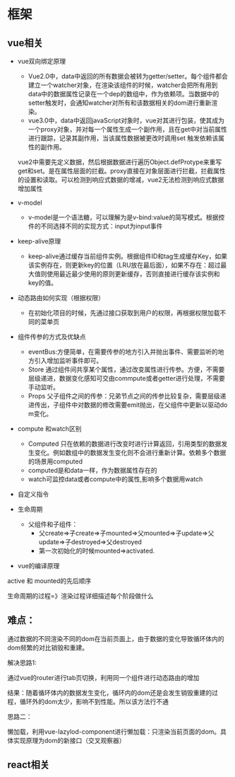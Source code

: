 # 框架

## vue相关

- vue双向绑定原理
   - Vue2.0中，data中返回的所有数据会被转为getter/setter。每个组件都会建立一个watcher对象，在渲染该组件的时候，watcher会把所有用到data中的数据属性记录在一个dep的数组中，作为依赖项。当数据中的setter触发时，会通知watcher对所有和该数据相关的dom进行重新渲染。
   - vue3.0中，data中返回javaScript对象时，vue对其进行包装，使其成为一个proxy对象，并对每一个属性生成一个副作用，且在get中对当前属性进行跟踪，记录其副作用，当该属性数据被更改时调用set 触发依赖该属性的副作用。

   vue2中需要先定义数据，然后根据数据进行遍历Object.defProtype来重写get和set。是在属性层面的拦截。proxy直接在对象层面进行拦截，拦截属性的设置和读取。可以检测到响应式数据的增减，vue2无法检测到响应式数据增加属性

- v-model
   - v-model是一个语法糖，可以理解为是v-bind:value的简写模式。根据控件的不同选择不同的实现方式：input为input事件
- keep-alive原理
   - keep-alive通过缓存当前组件实例。根据组件ID和tag生成缓存Key，如果该实例存在，则更新key的位置（LRU放在最后面），如果不存在：超过最大值则使用最近最少使用的原则更新缓存，否则直接进行缓存该实例和key的值。
- 动态路由如何实现（根据权限）
   - 在初始化项目的时候，先通过接口获取到用户的权限，再根据权限加载不同的菜单页
- 组件传参的方式及优缺点
   - eventBus:方便简单，在需要传参的地方引入并抛出事件、需要监听的地方引入增加监听事件即可。
   - Store 通过组件间共享某个属性，通过改变属性进行传参。方便，不需要层级递进，数据变化感知可交由commpute或者getter进行处理，不需要手动监听。
   - Props 父子组件之间的传参：兄弟节点之间的传参比较复杂，需要层级递进传出，子组件中对数据的修改需要emit抛出，在父组件中更新以驱动do m变化。
- compute 和watch区别
   - Computed 只在依赖的数据进行改变时进行计算返回，引用类型的数据发生变化。例如数组中的数据发生变化则不会进行重新计算。依赖多个数据的场景用computed
   - computed是和data一样，作为数据属性存在的
   - watch可监控data或者compute中的属性,影响多个数据用watch
- 自定义指令
- 生命周期
   - 父组件和子组件：
      - 父create=>子create=>子mounted=>父mounted=>子update=>父update=>子destroyed=>父destroyed
      - 第一次初始化的时候mounted=>activated.
- vue的编译原理

active 和 mounted的先后顺序

生命周期的过程=》渲染过程详细描述每个阶段做什么

## 难点：

通过数据的不同渲染不同的dom在当前页面上，由于数据的变化导致循环体内的dom频繁的对比销毁和重建。

解决思路1:

通过vue的router进行tab页切换，利用同一个组件进行动态路由的增加

结果：随着循环体内的数据发生变化，循环内的dom还是会发生销毁重建的过程，循环外的dom太少，影响不到性能。所以该方法行不通

思路二：

懒加载，利用vue-lazylod-component进行懒加载：只渲染当前页面的dom。具体实现原理为dom的新接口（交叉观察器）

## react相关

